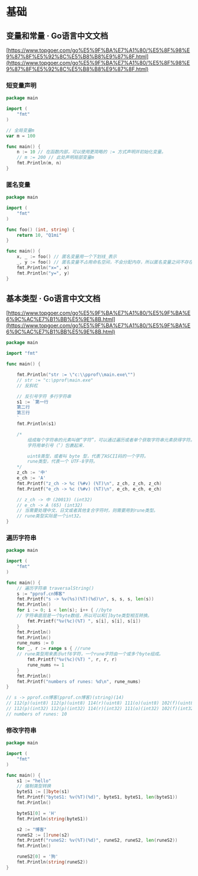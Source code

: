 # 基础

## 变量和常量 · Go语言中文文档

[https://www.topgoer.com/go%E5%9F%BA%E7%A1%80/%E5%8F%98%E9%87%8F%E5%92%8C%E5%B8%B8%E9%87%8F.html](https://www.topgoer.com/go%E5%9F%BA%E7%A1%80/%E5%8F%98%E9%87%8F%E5%92%8C%E5%B8%B8%E9%87%8F.html)

### 短变量声明

```go
package main

import (
	"fmt"
)

// 全局变量m
var m = 100

func main() {
	n := 10 // 在函数内部，可以使用更简略的 := 方式声明并初始化变量。
	// m := 200 // 此处声明局部变量m
	fmt.Println(m, n)
}

```



### 匿名变量

```go
package main

import (
	"fmt"
)

func foo() (int, string) {
	return 10, "Q1mi"
}

func main() {
	x, _ := foo() // 匿名变量用一个下划线_表示
	_, y := foo() // 匿名变量不占用命名空间，不会分配内存，所以匿名变量之间不存在重复声明。
	fmt.Println("x=", x)
	fmt.Println("y=", y)
}

```



## 基本类型 · Go语言中文文档

[https://www.topgoer.com/go%E5%9F%BA%E7%A1%80/%E5%9F%BA%E6%9C%AC%E7%B1%BB%E5%9E%8B.html](https://www.topgoer.com/go%E5%9F%BA%E7%A1%80/%E5%9F%BA%E6%9C%AC%E7%B1%BB%E5%9E%8B.html)



```go
package main

import "fmt"

func main() {

	fmt.Println("str := \"c:\\pprof\\main.exe\"")
	// str := "c:\pprof\main.exe"
	// 反斜杠

	// 反引号字符 多行字符串
	s1 := `第一行
    第二行
    第三行
    `
	fmt.Println(s1)

	/*
		组成每个字符串的元素叫做“字符”，可以通过遍历或者单个获取字符串元素获得字符。
		字符用单引号（’）包裹起来.

		uint8类型，或者叫 byte 型，代表了ASCII码的一个字符。
		rune类型，代表一个 UTF-8字符。
	*/
	z_ch := '中'
	e_ch := 'A'
	fmt.Printf("z_ch -> %c (%#v) (%T)\n", z_ch, z_ch, z_ch)
	fmt.Printf("e_ch -> %c (%#v) (%T)\n", e_ch, e_ch, e_ch)

	// z_ch -> 中 (20013) (int32)
	// e_ch -> A (65) (int32)
	// 当需要处理中文、日文或者其他复合字符时，则需要用到rune类型。
	// rune类型实际是一个int32。
}

```



### 遍历字符串

```go
package main

import (
	"fmt"
)

func main() {
	// 遍历字符串 traversalString()
	s := "pprof.cn博客"
	fmt.Printf("s -> %v(%s)(%T)(%d)\n", s, s, s, len(s))
	fmt.Println()
	for i := 0; i < len(s); i++ { //byte
	// 字符串底层是一个byte数组，所以可以和[]byte类型相互转换。
		fmt.Printf("%v(%c)(%T) ", s[i], s[i], s[i])
	}
	fmt.Println()
	fmt.Println()
	rune_nums := 0
	for _, r := range s { //rune
	// rune类型用来表示utf8字符，一个rune字符由一个或多个byte组成。
		fmt.Printf("%v(%c)(%T) ", r, r, r)
		rune_nums += 1
	}
	fmt.Println()
	fmt.Printf("numbers of runes: %d\n", rune_nums)
}

// s -> pprof.cn博客(pprof.cn博客)(string)(14)
// 112(p)(uint8) 112(p)(uint8) 114(r)(uint8) 111(o)(uint8) 102(f)(uint8) 46(.)(uint8) 99(c)(uint8) 110(n)(uint8) 229(å)(uint8) 141()(uint8) 154()(uint8) 229(å)(uint8) 174(®)(uint8) 162(¢)(uint8)
// 112(p)(int32) 112(p)(int32) 114(r)(int32) 111(o)(int32) 102(f)(int32) 46(.)(int32) 99(c)(int32) 110(n)(int32) 21338(博)(int32) 23458(客)(int32)
// numbers of runes: 10


```

### 修改字符串

```go
package main

import (
	"fmt"
)

func main() {
	s1 := "hello"
	// 强制类型转换
	byteS1 := []byte(s1)
	fmt.Printf("byteS1: %v(%T)(%d)", byteS1, byteS1, len(byteS1))
	fmt.Println()

	byteS1[0] = 'H'
	fmt.Println(string(byteS1))

	s2 := "博客"
	runeS2 := []rune(s2)
	fmt.Printf("runeS2: %v(%T)(%d)", runeS2, runeS2, len(runeS2))
	fmt.Println()

	runeS2[0] = '狗'
	fmt.Println(string(runeS2))
}

```

